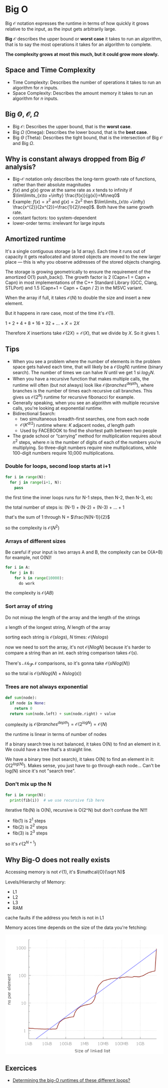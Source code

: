 # Big O

Big $\mathcal{O}$ notation expresses the runtime in terms of how quickly it grows relative to the input, as the input gets arbitrarily large.

**Big** $\mathcal{O}$ describes the upper bound or **worst case** it takes to run an algorithm, that is to say the most operations it takes for an algorithm to complete.

**The complexity grows at most this much, but it could grow more slowly.**

## Space and Time Complexity

- Time Complexity: Describes the number of operations it takes to run an algorithm for $n$ inputs.
- Space Complexity: Describes the amount memory it takes to run an algorithm for $n$ inputs.

## Big $\Theta$, $\mathcal{O}$, $\Omega$

- Big $\mathcal{O}$: Describes the upper bound, that is the **worst case**.
- Big $\Omega$ (Omega): Describes the lower bound, that is the **best case**.
- Big $\Theta$ (Theta): Describes the tight bound, that is the intersection of Big $\mathcal{O}$ and Big $\Omega$.

## Why is constant always dropped from Big $\mathcal{O}$ analysis?

- Big-$\mathcal{O}$ notation only describes the long-term growth rate of functions, rather than their absolute magnitudes
- $f(x)$ and $g(x)$ grow at the same rate as $x$ tends to infinity if $\lim\limits_{x\to +\infty} \frac{f(x)}{g(x)}=M\neq0$
- Example: $f(x)=x^{2}$ and $g(x)=2x^{2}$ then $\lim\limits_{x\to +\infty} \frac{x^{2}}{2x^{2}}=\frac{1}{2}\neq0$. Both have the same growth rate.
- constant factors: too system-dependent
- lower-order terms: irrelevant for large inputs

## Amortized runtime

It's a single contiguous storage (a 1d array). Each time it runs out of capacity it gets reallocated and stored objects are moved to the new larger place — this is why you observe addresses of the stored objects changing.

The storage is growing geometrically to ensure the requirement of the amortized O(1) push_back(). The growth factor is 2 (Capn+1 = Capn + Capn) in most implementations of the C++ Standard Library (GCC, Clang, STLPort) and 1.5 (Capn+1 = Capn + Capn / 2) in the MSVC variant.

When the array if full, it takes $\mathcal{O}(N)$ to double the size and insert a new element.

But it happens in rare case, most of the time it's $\mathcal{O}(1)$.

$1 + 2 + 4 + 8 + 16 +32+...+X=2X$

Therefore $X$ insertions take $\mathcal{O}(2X)=\mathcal{O}(X)$, that we divide by $X$. So it gives $1$.

## Tips

- When you see a problem where the number of elements in the problem space gets halved each time, that will likely be a $\mathcal{O}(logN)$ runtime (binary search). The number of times we can halve $N$ until we get $1$ si $log_{2}N$.
- When you have a recursive function that makes multiple calls, the runtime will often (but not always) look like $\mathcal{O}(branches^{depth})$, where branches is the number of times each recursive call branches. This gives us $\mathcal{O}(2^N)$ runtime for recursive fibonacci for example.
- Generally speaking, when you see an algorithm with multiple recursive calls, you're looking at exponential runtime.
- Bidirectional Search:
  - two simultaneous breadth-first searches, one from each node
  - $\mathcal{O}(K^{d/2})$ runtime where: $K$ adjacent nodes, $d$ length path
  - Used by FACEBOOK to find the shortest path between two people
- The grade school or “carrying” method for multiplication requires about $n^2$ steps, where $n$ is the number of digits of each of the numbers you’re multiplying. So three-digit numbers require nine multiplications, while 100-digit numbers require 10,000 multiplications.

### Double for loops, second loop starts at i+1

```python
for i in range(N):
  for j in range(i+1, N):
    pass
```

the first time the inner loops runs for N-1 steps, then N-2, then N-3, etc

the total number of steps is: (N-1) + (N-2) + (N-3) + ... + 1

that's the sum of 1 through N = $\frac{N(N-1)}{2}$

so the complexity is $\mathcal{O}(N^2)$

### Arrays of different sizes

Be careful if your input is two arrays A and B, the complexity can be O(A+B) for example, not O(N)!

```python
for i in A:
  for j in B:
    for k in range(10000):
      do work
```

the complexity is $\mathcal{O}(AB)$

### Sort array of string

Do not mixup the length of the array and the length of the strings

$s$ length of the longest string, $N$ length of the array

sorting each string is $\mathcal{O}(slogs)$, $N$ times: $\mathcal{O}(Nslogs)$

now we need to sort the array, it's not $\mathcal{O}(NlogN)$ because it's harder to compare a string than an int. each string comparison takes $\mathcal{O}(s)$.

There's $\mathcal{NlogN}$ comparisons, so it's gonna take $\mathcal{O}(sNlog(N))$

so the total is $\mathcal{O}(sNlog(N) + Nslog(s))$

### Trees are not always exponential

```python
def sum(node):
  if node is None:
    return 0
  return sum(node.left) + sum(node.right) + value
```

complexity is $\mathcal{O}(branches^{depth}) = \mathcal{O}(2^{logN}) = \mathcal{O}(N)$

the runtime is linear in terms of number of nodes

If a binary search tree is not balanced, it takes O(N) to find an element in it. We could have a tree that's a straight line.

We have a binary tree (not search), it takes O(N) to find an element in it: $O(2^{log(N)})$. Makes sense, you just have to go through each node... Can't be log(N) since it's not "search tree".

### Don't mix up the N

```python
for i in range(N):
  print(fib(i))  # we use recursive fib here
```

iterative fib(N) is O(N), recursive is O(2^N) but don't confuse the N!!!

- fib(1) is $2^1$ steps
- fib(2) is $2^2$ steps
- fib(3) is $2^3$ steps

so it's $\mathcal{O}(2^{N+1})$

## Why Big-O does not really exists

Accessing memory is not $\mathcal{O}(1)$, it's $\mathcal{O}(\sqrt N)$

Levels/Hierarchy of Memory:

- L1
- L2
- L3
- RAM

cache faults if the address you fetch is not in L1

Memory acces time depends on the size of the data you're fetching:

![](memory-access.png)

## Exercices

- [Determining the big-O runtimes of these different loops?](https://stackoverflow.com/questions/11094330/determining-the-big-o-runtimes-of-these-different-loops)
